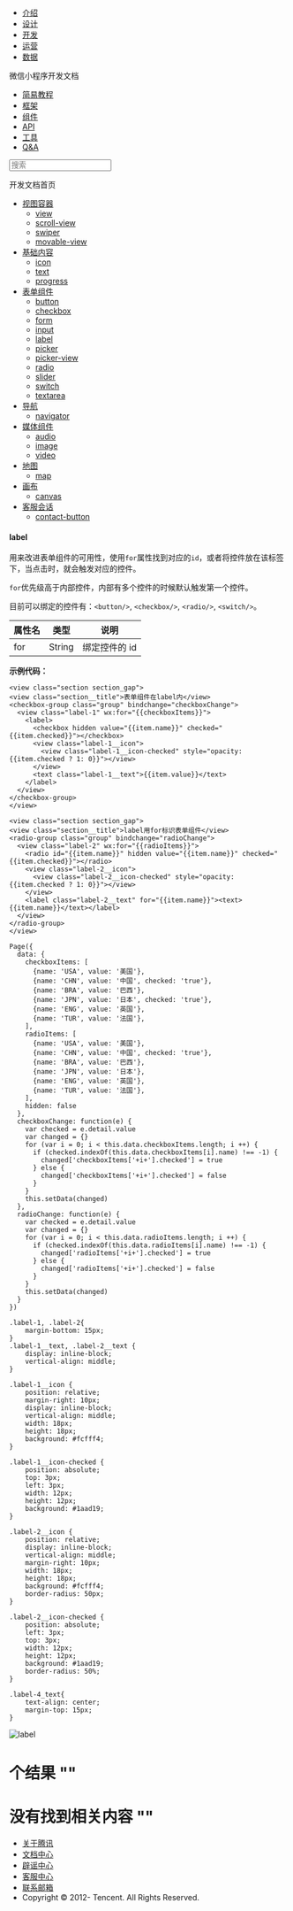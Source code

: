 <div class="book with-summary">

<div class="head">

<div class="head_box">

# [](javascript:; "_('微信公众平台 小程序')")

<div class="header_ctrls">

*   [介绍](https://mp.weixin.qq.com/debug/wxadoc/introduction/index.html)
*   [设计](https://mp.weixin.qq.com/debug/wxadoc/design/index.html)
*   [开发](https://mp.weixin.qq.com/debug/wxadoc/dev/index.html)
*   [运营](https://mp.weixin.qq.com/debug/wxadoc/product/index.html)
*   [数据](https://mp.weixin.qq.com/debug/wxadoc/analysis/index.html)

</div>

</div>

</div>

<div class="sub_nav_box">

<div class="sub_nav_inner">

<div class="book-summary-opr" id="js-book-summary-opr"><a class="book-summary-btn"></a></div>

<div class="top_sub_nav">

<div class="top_title_wap"><span class="icon_title icon_dev"></span>

微信小程序开发文档

</div>

*   [简易教程](../)
*   [框架](../framework/MINA.html)
*   [组件](./)
*   [API](../api/)
*   [工具](../devtools/devtools.html)
*   [Q&A](../qa.html)

</div>

<div id="book-search-input" role="search">

<form><label for="search-input" class="search-icon" id="js-search-icon"></label><input type="text" id="search-input" name="search-input" placeholder="搜索"> </form>

</div>

</div>

</div>

<div class="book-summary">

<div class="book-summary-home" id="js-summary-home"><a><span class="icon_home_s icon_dev"></span><span class="s_title_2">开发文档首页</span></a></div>

<nav role="navigation">

*   [视图容器](view.html)
    *   [view](view.html)
    *   [scroll-view](scroll-view.html)
    *   [swiper](swiper.html)
    *   [movable-view](movable-view.html)
*   [基础内容](icon.html)
    *   [icon](icon.html)
    *   [text](text.html)
    *   [progress](progress.html)
*   [表单组件](button.html)
    *   [button](button.html)
    *   [checkbox](checkbox.html)
    *   [form](form.html)
    *   [input](input.html)
    *   [label](label.html)
    *   [picker](picker.html)
    *   [picker-view](picker-view.html)
    *   [radio](radio.html)
    *   [slider](slider.html)
    *   [switch](switch.html)
    *   [textarea](textarea.html)
*   [导航](navigator.html)
    *   [navigator](navigator.html)
*   [媒体组件](audio.html)
    *   [audio](audio.html#audio)
    *   [image](image.html)
    *   [video](video.html)
*   [地图](map.html)
    *   [map](map.html#map)
*   [画布](canvas.html)
    *   [canvas](canvas.html#canvas)
*   [客服会话](contact-button.html)
    *   [contact-button](contact-button.html)

</nav>

</div>

<div class="book-body">

<div class="body-inner">

<div class="page-wrapper" tabindex="-1" role="main">

<div class="page-inner">

<div id="book-search-results">

<div class="search-noresults">

<section class="normal markdown-section">

#### label

用来改进表单组件的可用性，使用`for`属性找到对应的`id`，或者将控件放在该标签下，当点击时，就会触发对应的控件。

`for`优先级高于内部控件，内部有多个控件的时候默认触发第一个控件。

目前可以绑定的控件有：`<button/>`, `<checkbox/>`, `<radio/>`, `<switch/>`。

<table>

<thead>

<tr>

<th>属性名</th>

<th>类型</th>

<th>说明</th>

</tr>

</thead>

<tbody>

<tr>

<td>for</td>

<td>String</td>

<td>绑定控件的 id</td>

</tr>

</tbody>

</table>

**示例代码：**

    <view class="section section_gap">
    <view class="section__title">表单组件在label内</view>
    <checkbox-group class="group" bindchange="checkboxChange">
      <view class="label-1" wx:for="{{checkboxItems}}">
        <label>
          <checkbox hidden value="{{item.name}}" checked="{{item.checked}}"></checkbox>
          <view class="label-1__icon">
            <view class="label-1__icon-checked" style="opacity:{{item.checked ? 1: 0}}"></view>
          </view>
          <text class="label-1__text">{{item.value}}</text>
        </label>
      </view>
    </checkbox-group>
    </view>

    <view class="section section_gap">
    <view class="section__title">label用for标识表单组件</view>
    <radio-group class="group" bindchange="radioChange">
      <view class="label-2" wx:for="{{radioItems}}">
        <radio id="{{item.name}}" hidden value="{{item.name}}" checked="{{item.checked}}"></radio>
        <view class="label-2__icon">
          <view class="label-2__icon-checked" style="opacity:{{item.checked ? 1: 0}}"></view>
        </view>
        <label class="label-2__text" for="{{item.name}}"><text>{{item.name}}</text></label>
      </view>
    </radio-group>
    </view>

    Page({
      data: {
        checkboxItems: [
          {name: 'USA', value: '美国'},
          {name: 'CHN', value: '中国', checked: 'true'},
          {name: 'BRA', value: '巴西'},
          {name: 'JPN', value: '日本', checked: 'true'},
          {name: 'ENG', value: '英国'},
          {name: 'TUR', value: '法国'},
        ],
        radioItems: [
          {name: 'USA', value: '美国'},
          {name: 'CHN', value: '中国', checked: 'true'},
          {name: 'BRA', value: '巴西'},
          {name: 'JPN', value: '日本'},
          {name: 'ENG', value: '英国'},
          {name: 'TUR', value: '法国'},
        ],
        hidden: false
      },
      checkboxChange: function(e) {
        var checked = e.detail.value
        var changed = {}
        for (var i = 0; i < this.data.checkboxItems.length; i ++) {
          if (checked.indexOf(this.data.checkboxItems[i].name) !== -1) {
            changed['checkboxItems['+i+'].checked'] = true
          } else {
            changed['checkboxItems['+i+'].checked'] = false
          }
        }
        this.setData(changed)
      },
      radioChange: function(e) {
        var checked = e.detail.value
        var changed = {}
        for (var i = 0; i < this.data.radioItems.length; i ++) {
          if (checked.indexOf(this.data.radioItems[i].name) !== -1) {
            changed['radioItems['+i+'].checked'] = true
          } else {
            changed['radioItems['+i+'].checked'] = false
          }
        }
        this.setData(changed)
      }
    })

    .label-1, .label-2{
        margin-bottom: 15px;
    }
    .label-1__text, .label-2__text {
        display: inline-block;
        vertical-align: middle;
    }

    .label-1__icon {
        position: relative;
        margin-right: 10px;
        display: inline-block;
        vertical-align: middle;
        width: 18px;
        height: 18px;
        background: #fcfff4;
    }

    .label-1__icon-checked {
        position: absolute;
        top: 3px;
        left: 3px;
        width: 12px;
        height: 12px;
        background: #1aad19;
    }

    .label-2__icon {
        position: relative;
        display: inline-block;
        vertical-align: middle;
        margin-right: 10px;
        width: 18px;
        height: 18px;
        background: #fcfff4;
        border-radius: 50px;
    }

    .label-2__icon-checked {
        position: absolute;
        left: 3px;
        top: 3px;
        width: 12px;
        height: 12px;
        background: #1aad19;
        border-radius: 50%;
    }

    .label-4_text{
        text-align: center;
        margin-top: 15px;
    }

![label](https://mp.weixin.qq.com/debug/wxadoc/dev/image/pic/label.png)

</section>

</div>

<div class="search-results">

<div class="has-results">

# <span class="search-results-count"></span>个结果 "<span class="search-query"></span>"

</div>

<div class="no-results">

# 没有找到相关内容 "<span class="search-query"></span>"

</div>

</div>

</div>

</div>

</div>

<div class="foot" id="footer">

*   [关于腾讯](http://www.tencent.com/zh-cn/index.shtml)
*   [文档中心](https://mp.weixin.qq.com/debug/wxadoc/introduction/index.html?t=1484641676&)
*   [辟谣中心](https://mp.weixin.qq.com/cgi-bin/opshowpage?action=dispelinfo&lang=zh_CN&begin=1&count=9)
*   [客服中心](http://kf.qq.com/faq/120911VrYVrA1509086vyumm.html)
*   [联系邮箱](mailto:weixinmp@qq.com)
*   Copyright © 2012-<span id="s_copyright_year"></span> Tencent. All Rights Reserved.

</div>

</div>

[](input.html)[](picker.html)</div>

</div>